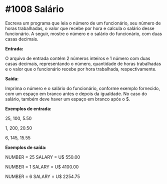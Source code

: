 # #1008 Salário

Escreva um programa que leia o número de um funcionário, seu número de horas trabalhadas, o valor que recebe por hora e calcula o salário desse funcionário. A seguir, mostre o 
número e o salário do funcionário, com duas casas decimais.

**Entrada:**

O arquivo de entrada contém 2 números inteiros e 1 número com duas casas decimais, representando o número, quantidade de horas trabalhadas e o valor que o funcionário recebe por 
hora trabalhada, respectivamente.

**Saída:**

Imprima o número e o salário do funcionário, conforme exemplo fornecido, com um espaço em branco antes e depois da igualdade. No caso do salário, também deve haver um espaço em 
branco após o $.

**Exemplos de entrada:**

25, 100, 5.50

1, 200, 20.50

6, 145, 15.55

**Exemplos de saída:**

NUMBER = 25
SALARY = U$ 550.00

NUMBER = 1
SALARY = U$ 4100.00

NUMBER = 6
SALARY = U$ 2254.75

